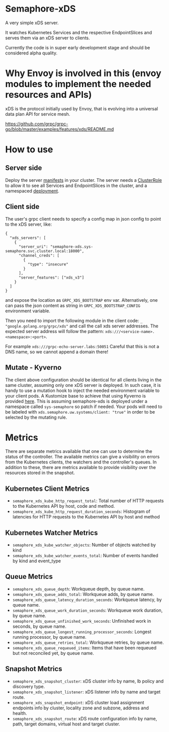 # Semaphore-xDS

A very simple xDS server.

It watches Kubernetes Services and the respective EndpointSlices and serves them
via an xDS server to clients.

Currently the code is in super early development stage and should be considered
alpha quality.

# Why Envoy is involved in this (envoy modules to implement the needed resources and APIs)

xDS is the protocol initially used by Envoy, that is evolving into a universal data plan API for service mesh.

https://github.com/grpc/grpc-go/blob/master/examples/features/xds/README.md

# How to use

## Server side

Deploy the server [manifests](./deploy/kustomize) in your cluster. The server
needs a [ClusterRole](./deploy/kustomize/cluster/rbac.yaml) to allow it to see
all Services and EndpointSlices in the cluster, and a namespaced [deployment](
./deploy/kustomize/namespaced/).

## Client side

The user's grpc client needs to specify a config map in json config to point to
the xDS server, like:
```
{
  "xds_servers": [
    {
      "server_uri": "semaphore-xds.sys-semaphore.svc.cluster.local:18000",
      "channel_creds": [
        {
          "type": "insecure"
        }
      ],
      "server_features": ["xds_v3"]          
    }
  ]
}
```
and expose the location as `GRPC_XDS_BOOTSTRAP` env var. Alternatively, one can
pass the json content as string in `GRPC_XDS_BOOTSTRAP_CONFIG` environment
variable.

Then you need to import the following module in the client code:
`_ "google.golang.org/grpc/xds"` and call the call xds server addresses.
The expected server address will follow the pattern:
`xds:///<service-name>.<namespace>:<port>`.

For example `xds:///grpc-echo-server.labs:50051`
Careful that this is not a DNS name, so we cannot append a domain there!

## Mutate - Kyverno

The client above configuration should be identical for all clients living in the
same cluster, assuming only one xDS server is deployed. In such case, it is
handy to use a mutation hook to inject the needed environment variable to your
client pods. A Kustomize base to achieve that using Kyverno is provided [here](
./deploy/kustomize/kyverno/mutate/). This is assuming semaphore-xds is deployed
under a namespace called `sys-semaphore` so patch if needed. Your pods will need
to be labeled with `xds.semaphore.uw.systems/client: "true"` in order to be
selected by the mutating rule.

# Metrics

There are separate metrics available that one can use to determine the status
of the controller. The available metrics can give a visibility on errors from
the Kubernetes clients, the watchers and the controller's queues. In addition to
these, there are metrics available to provide visibility over the resources
stored in the snapshot.

## Kubernetes Client Metrics

- `semaphore_xds_kube_http_request_total`: Total number of HTTP requests to the
  Kubernetes API by host, code and method.
- `semaphore_xds_kube_http_request_duration_seconds`: Histogram of latencies for
  HTTP requests to the Kubernetes API by host and method

## Kubernetes Watcher Metrics

- `semaphore_xds_kube_watcher_objects`: Number of objects watched by kind
- `semaphore_xds_kube_watcher_events_total`: Number of events handled by kind
  and event_type

## Queue Metrics

- `semaphore_xds_queue_depth`: Workqueue depth, by queue name.
- `semaphore_xds_queue_adds_total`: Workqueue adds, by queue name.
- `semaphore_xds_queue_latency_duration_seconds`: Workqueue latency, by queue
  name.
- `semaphore_xds_queue_work_duration_seconds`: Workqueue work duration, by queue
  name.
- `semaphore_xds_queue_unfinished_work_seconds`: Unfinished work in seconds, by
  queue name.
- `semaphore_xds_queue_longest_running_processor_seconds`: Longest running
  processor, by queue name.
- `semaphore_xds_queue_retries_total`: Workqueue retries, by queue name.
- `semaphore_xds_queue_requeued_items`: Items that have been requeued but not
  reconciled yet, by queue name.

## Snapshot Metrics

- `semaphore_xds_snapshot_cluster`: xDS cluster info by name, lb policy and
  discovery type.
- `semaphore_xds_snapshot_listener`: xDS listener info by name and target route.
- `semaphore_xds_snapshot_endpoint`: xDS cluster load assignment endpoints info
  by cluster, locality zone and subzone, address and health.
- `semaphore_xds_snapshot_route`: xDS route configuration info by name, path,
  target domains, virtual host and target cluster.
